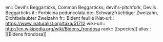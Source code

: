 

en:: Devil's Beggarticks, Common Beggarticks, devil's-pitchfork, Devils Beggarticks
it:: Forbicina peduncolata
de:: Schwarzfrüchtiger Zweizahn, Dichtbelaubter Zweizahn
fr:: Bident feuillé
iNat-url:: https://www.inaturalist.org/taxa/51712
wiki-url:: http://en.wikipedia.org/wiki/Bidens_frondosa
rank:: [[species]]
alias:: [[Bidens frondosa]]